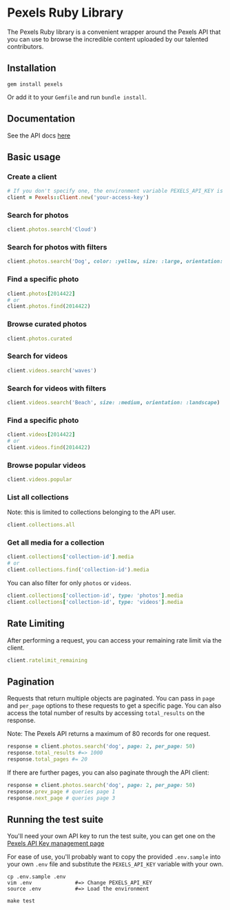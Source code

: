 # Pexels Ruby Library

The Pexels Ruby library is a convenient wrapper around the Pexels API that you can use to browse the incredible content uploaded by our talented contributors.

## Installation

```
gem install pexels
```

Or add it to your `Gemfile` and run `bundle install`.

## Documentation

See the API docs [here](https://www.pexels.com/api/documentation/?language=rb)


## Basic usage

### Create a client

```ruby
# If you don't specify one, the environment variable PEXELS_API_KEY is used by default
client = Pexels::Client.new('your-access-key')
```

### Search for photos

```ruby
client.photos.search('Cloud')
```

### Search for photos with filters

```ruby
client.photos.search('Dog', color: :yellow, size: :large, orientation: :square)
```

### Find a specific photo

```ruby
client.photos[2014422]
# or
client.photos.find(2014422)
```

### Browse curated photos

```ruby
client.photos.curated
```

### Search for videos

```ruby
client.videos.search('waves')
```

### Search for videos with filters

```ruby
client.videos.search('Beach', size: :medium, orientation: :landscape)
```

### Find a specific photo

```ruby
client.videos[2014422]
# or
client.videos.find(2014422)
```

### Browse popular videos

```ruby
client.videos.popular
```

### List all collections

Note: this is limited to collections belonging to the API user.

```ruby
client.collections.all
```

### Get all media for a collection

```ruby
client.collections['collection-id'].media
# or
client.collections.find('collection-id').media
```

You can also filter for only `photos` or `videos`.

```ruby
client.collections['collection-id', type: 'photos'].media
client.collections['collection-id', type: 'videos'].media
```

## Rate Limiting

After performing a request, you can access your remaining rate limit via the client.

```ruby
client.ratelimit_remaining
```

## Pagination

Requests that return multiple objects are paginated. You can pass in `page` and `per_page` options to these requests to get a specific page. You can also access the total number of results by accessing `total_results` on the response. 

Note: The Pexels API returns a maximum of 80 records for one request.

```ruby
response = client.photos.search('dog', page: 2, per_page: 50)
response.total_results #=> 1000
response.total_pages #= 20
```

If there are further pages, you can also paginate through the API client:

```ruby
response = client.photos.search('dog', page: 2, per_page: 50)
response.prev_page # queries page 1
response.next_page # queries page 3
```

## Running the test suite

You'll need your own API key to run the test suite, you can get one on the [Pexels API Key management page](https://www.pexels.com/api/new/)

For ease of use, you'll probably want to copy the provided `.env.sample` into your own `.env` file and substitute the `PEXELS_API_KEY` variable with your own.

```
cp .env.sample .env
vim .env              #=> Change PEXELS_API_KEY
source .env           #=> Load the environment

make test
```
